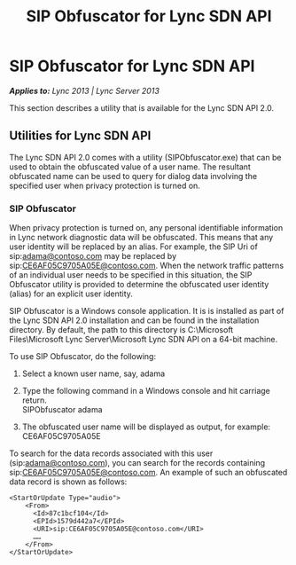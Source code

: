 ﻿---
title: SIP Obfuscator for Lync SDN API
TOCTitle: SIP Obfuscator for Lync SDN API
ms:assetid: 891e4ef9-8763-41fa-ac5b-ce85fa15a13a
ms:mtpsurl: https://msdn.microsoft.com/en-us/library/Dn439306(v=office.15)
ms:contentKeyID: 57261042
ms.date: 07/24/2014
mtps_version: v=office.15
---

# SIP Obfuscator for Lync SDN API


_**Applies to:** Lync 2013 | Lync Server 2013_

This section describes a utility that is available for the Lync SDN API 2.0.

## Utilities for Lync SDN API

The Lync SDN API 2.0 comes with a utility (SIPObfuscator.exe) that can be used to obtain the obfuscated value of a user name. The resultant obfuscated name can be used to query for dialog data involving the specified user when privacy protection is turned on.

### SIP Obfuscator

When privacy protection is turned on, any personal identifiable information in Lync network diagnostic data will be obfuscated. This means that any user identity will be replaced by an alias. For example, the SIP Uri of sip:adama@contoso.com may be replaced by sip:CE6AF05C9705A05E@contoso.com. When the network traffic patterns of an individual user needs to be specified in this situation, the SIP Obfuscator utility is provided to determine the obfuscated user identity (alias) for an explicit user identity.

SIP Obfuscator is a Windows console application. It is is installed as part of the Lync SDN API 2.0 installation and can be found in the installation directory. By default, the path to this directory is C:\\Microsoft Files\\Microsoft Lync Server\\Microsoft Lync SDN API on a 64-bit machine.

To use SIP Obfuscator, do the following:

1.  Select a known user name, say, adama

2.  Type the following command in a Windows console and hit carriage return.  
    SIPObfuscator adama

3.  The obfuscated user name will be displayed as output, for example:  
    CE6AF05C9705A05E

To search for the data records associated with this user (sip:adama@contoso.com), you can search for the records containing sip:CE6AF05C9705A05E@contoso.com. An example of such an obfuscated data record is shown as follows:

    <StartOrUpdate Type="audio">
        <From>
          <Id>87c1bcf104</Id>
          <EPId>1579d442a7</EPId>
          <URI>sip:CE6AF05C9705A05E@contoso.com</URI>
          ……
        </From>
    </StartOrUpdate>

